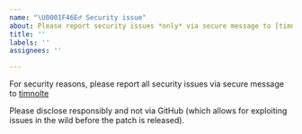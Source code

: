 ```yaml
---
name: "\U0001F46E‍♂️ Security issue"
about: Please report security issues *only* via secure message to [timnolte](https://keybase.io/timnolte/chat)
title: ''
labels: ''
assignees: ''

---
```


For security reasons, please report all security issues via secure message to [timnolte](https://keybase.io/timnolte/chat)

Please disclose responsibly and not via GitHub (which allows for exploiting issues in the wild before the patch is released).
